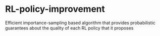# RL-policy-improvement
Efficient importance-sampling based algorithm that provides probabilistic guarantees about the quality of each RL policy that it proposes
